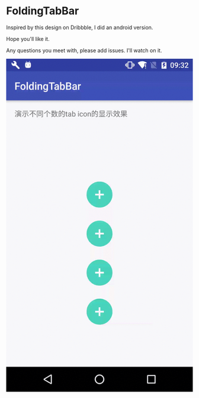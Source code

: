 # FoldingTabBar

Inspired by this design on Dribbble, I did an android version.

Hope you'll like it.

Any questions you meet with, please add issues. I'll watch on it.

![](https://github.com/ABetterAndroid/FoldingTabBar/blob/master/FoldingTabBar_demo.gif)  
